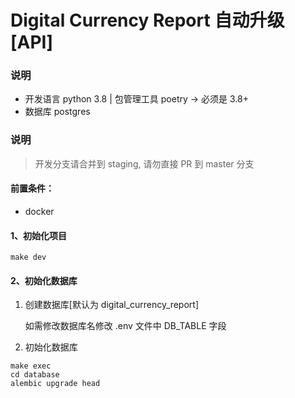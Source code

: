 # Digital Currency Report 自动升级 [API]

### 说明

- 开发语言 python 3.8 | 包管理工具 poetry -> 必须是 3.8+
- 数据库 postgres

### 说明
> 开发分支请合并到 staging, 请勿直接 PR 到 master 分支


#### 前置条件：

- docker

#### 1、初始化项目

```
make dev
```

#### 2、初始化数据库

1. 创建数据库[默认为 digital_currency_report]

   如需修改数据库名修改 .env 文件中 DB_TABLE 字段

2. 初始化数据库

```
make exec
cd database
alembic upgrade head
```
